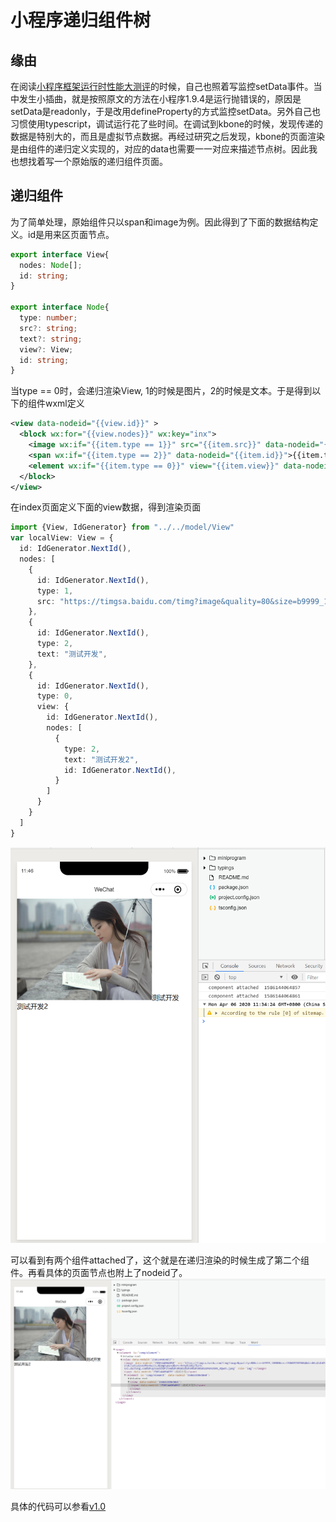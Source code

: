 # 小程序递归组件树
## 缘由
在阅读[小程序框架运行时性能大测评](https://segmentfault.com/a/1190000022249399)的时候，自己也照着写监控setData事件。当中发生小插曲，就是按照原文的方法在小程序1.9.4是运行抛错误的，原因是setData是readonly，于是改用defineProperty的方式监控setData。另外自己也习惯使用typescript，调试运行花了些时间。在调试到kbone的时候，发现传递的数据是特别大的，而且是虚拟节点数据。再经过研究之后发现，kbone的页面渲染是由组件的递归定义实现的，对应的data也需要一一对应来描述节点树。因此我也想找着写一个原始版的递归组件页面。

## 递归组件
为了简单处理，原始组件只以span和image为例。因此得到了下面的数据结构定义。id是用来区页面节点。
```typescript
export interface View{
  nodes: Node[];
  id: string;
}

export interface Node{
  type: number;
  src?: string;
  text?: string;
  view?: View;
  id: string;
}
```
当type == 0时，会递归渲染View, 1的时候是图片，2的时候是文本。于是得到以下的组件wxml定义
```xml
<view data-nodeid="{{view.id}}" >
  <block wx:for="{{view.nodes}}" wx:key="inx">
    <image wx:if="{{item.type == 1}}" src="{{item.src}}" data-nodeid="{{item.id}}"></image>
    <span wx:if="{{item.type == 2}}" data-nodeid="{{item.id}}">{{item.text}}</span>
    <element wx:if="{{item.type == 0}}" view="{{item.view}}" data-nodeid="{{item.id}}"></element>
  </block>
</view>
```
在index页面定义下面的view数据，得到渲染页面
```typescript
import {View, IdGenerator} from "../../model/View"
var localView: View = {
  id: IdGenerator.NextId(),
  nodes: [
    {
      id: IdGenerator.NextId(),
      type: 1,
      src: "https://timgsa.baidu.com/timg?image&quality=80&size=b9999_10000&sec=1586097655064&di=86c41db8397d671d51d296df0cbe3713&imgtype=0&src=http%3A%2F%2Fb-ssl.duitang.com%2Fuploads%2Fitem%2F201812%2F29%2F20181229232103_KQwZC.jpeg"
    },
    {
      id: IdGenerator.NextId(),
      type: 2,
      text: "测试开发",
    },
    {
      id: IdGenerator.NextId(),
      type: 0,
      view: {
        id: IdGenerator.NextId(),
        nodes: [
          {
            type: 2,
            text: "测试开发2",
            id: IdGenerator.NextId(),
          }
        ]
      }
    }
  ]
}
```

![页面渲染图](/images/%E9%80%92%E5%BD%92%E7%BB%84%E4%BB%B6%E6%A0%91/render.png)

可以看到有两个组件attached了，这个就是在递归渲染的时候生成了第二个组件。再看具体的页面节点也附上了nodeid了。
![页面节点](/images/%E9%80%92%E5%BD%92%E7%BB%84%E4%BB%B6%E6%A0%91/nodeid.png)

具体的代码可以参看[v1.0](https://github.com/codetest/miniprogram-rectree/tree/v1.0)
